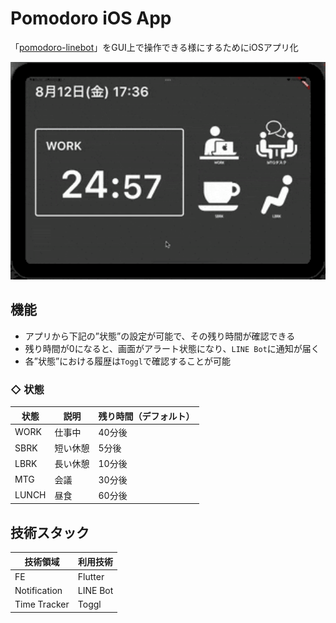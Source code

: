 # Pomodoro iOS App
「[pomodoro-linebot](https://github.com/konan0802/pomodoro-linebot)」をGUI上で操作できる様にするためにiOSアプリ化

<img src="./anime.gif" width="700">

## 機能
* アプリから下記の”状態”の設定が可能で、その残り時間が確認できる
* 残り時間が0になると、画面がアラート状態になり、`LINE Bot`に通知が届く
* 各”状態”における履歴は`Toggl`で確認することが可能

### ◇ 状態
| 状態   | 説明    | 残り時間（デフォルト） |
| -     | -       | -                  |
| WORK  | 仕事中   | 40分後              |
| SBRK  | 短い休憩 | 5分後               |
| LBRK  | 長い休憩 | 10分後              |
| MTG   | 会議     | 30分後             |
| LUNCH | 昼食     | 60分後             |

## 技術スタック
| 技術領域      | 利用技術               | 
| -            | -                    | 
| FE           | Flutter              |
| Notification | LINE Bot             |
| Time Tracker | Toggl                |
